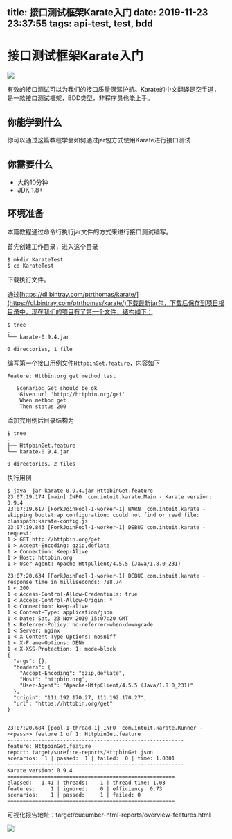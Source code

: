 title: 接口测试框架Karate入门
date: 2019-11-23 23:37:55
tags: api-test, test, bdd
---

# 接口测试框架Karate入门

![](https://image.1programmer.com/2019-12-24-15772018260521.jpg)


有效的接口测试可以为我们的接口质量保驾护航。Karate的中文翻译是空手道，是一款接口测试框架，BDD类型，非程序员也能上手。

## 你能学到什么

你可以通过这篇教程学会如何通过jar包方式使用Karate进行接口测试

## 你需要什么

- 大约10分钟
- JDK 1.8+

## 环境准备

本篇教程通过命令行执行jar文件的方式来进行接口测试编写。

首先创建工作目录，进入这个目录

```
$ mkdir KarateTest
$ cd KarateTest
```
下载执行文件。

通过[https://dl.bintray.com/ptrthomas/karate/](https://dl.bintray.com/ptrthomas/karate/)下载最新jar包，下载后保存到项目根目录中，现在我们的项目有了第一个文件，结构如下：

```
$ tree
.
└── karate-0.9.4.jar

0 directories, 1 file
```

编写第一个接口用例文件`HttpbinGet.feature`，内容如下

```
Feature: Httbin.org get method test

   Scenario: Get should be ok
    Given url 'http://httpbin.org/get'
    When method get
    Then status 200
```

添加完用例后目录结构为

```
$ tree
.
├── HttpbinGet.feature
└── karate-0.9.4.jar

0 directories, 2 files
```

执行用例

```
$ java -jar karate-0.9.4.jar HttpbinGet.feature
23:07:19.174 [main] INFO  com.intuit.karate.Main - Karate version: 0.9.4
23:07:19.617 [ForkJoinPool-1-worker-1] WARN  com.intuit.karate - skipping bootstrap configuration: could not find or read file: classpath:karate-config.js
23:07:19.843 [ForkJoinPool-1-worker-1] DEBUG com.intuit.karate - request:
1 > GET http://httpbin.org/get
1 > Accept-Encoding: gzip,deflate
1 > Connection: Keep-Alive
1 > Host: httpbin.org
1 > User-Agent: Apache-HttpClient/4.5.5 (Java/1.8.0_231)

23:07:20.634 [ForkJoinPool-1-worker-1] DEBUG com.intuit.karate - response time in milliseconds: 788.74
1 < 200
1 < Access-Control-Allow-Credentials: true
1 < Access-Control-Allow-Origin: *
1 < Connection: keep-alive
1 < Content-Type: application/json
1 < Date: Sat, 23 Nov 2019 15:07:20 GMT
1 < Referrer-Policy: no-referrer-when-downgrade
1 < Server: nginx
1 < X-Content-Type-Options: nosniff
1 < X-Frame-Options: DENY
1 < X-XSS-Protection: 1; mode=block
{
  "args": {},
  "headers": {
    "Accept-Encoding": "gzip,deflate",
    "Host": "httpbin.org",
    "User-Agent": "Apache-HttpClient/4.5.5 (Java/1.8.0_231)"
  },
  "origin": "111.192.170.27, 111.192.170.27",
  "url": "https://httpbin.org/get"
}


23:07:20.684 [pool-1-thread-1] INFO  com.intuit.karate.Runner - <<pass>> feature 1 of 1: HttpbinGet.feature
---------------------------------------------------------
feature: HttpbinGet.feature
report: target/surefire-reports/HttpbinGet.json
scenarios:  1 | passed:  1 | failed:  0 | time: 1.0301
---------------------------------------------------------
Karate version: 0.9.4
======================================================
elapsed:   1.41 | threads:    1 | thread time: 1.03
features:     1 | ignored:    0 | efficiency: 0.73
scenarios:    1 | passed:     1 | failed: 0
======================================================
```
可视化报告地址：target/cucumber-html-reports/overview-features.html

![](https://image.1programmer.com/2019-12-24-15772018371845.jpg)



